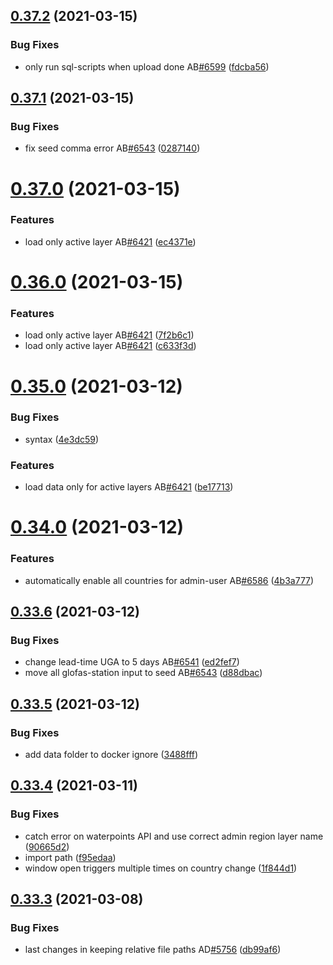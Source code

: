 ## [0.37.2](https://github.com/rodekruis/IBF-system/compare/v0.37.1...v0.37.2) (2021-03-15)


### Bug Fixes

* only run sql-scripts when upload done AB[#6599](https://github.com/rodekruis/IBF-system/issues/6599) ([fdcba56](https://github.com/rodekruis/IBF-system/commit/fdcba56b3bdaaaeed29c6d4e072abbd3ba18aa67))



## [0.37.1](https://github.com/rodekruis/IBF-system/compare/v0.37.0...v0.37.1) (2021-03-15)


### Bug Fixes

* fix seed comma error AB[#6543](https://github.com/rodekruis/IBF-system/issues/6543) ([0287140](https://github.com/rodekruis/IBF-system/commit/0287140092a87930c7b8fc0fb294046a53816e44))



# [0.37.0](https://github.com/rodekruis/IBF-system/compare/v0.36.0...v0.37.0) (2021-03-15)


### Features

* load only active layer AB[#6421](https://github.com/rodekruis/IBF-system/issues/6421) ([ec4371e](https://github.com/rodekruis/IBF-system/commit/ec4371e4a43e0231bafdc427e1c5454690235fea))



# [0.36.0](https://github.com/rodekruis/IBF-system/compare/v0.35.0...v0.36.0) (2021-03-15)


### Features

* load only active layer AB[#6421](https://github.com/rodekruis/IBF-system/issues/6421) ([7f2b6c1](https://github.com/rodekruis/IBF-system/commit/7f2b6c137f0a491b5d071322ccb8bd2eede9c32b))
* load only active layer AB[#6421](https://github.com/rodekruis/IBF-system/issues/6421) ([c633f3d](https://github.com/rodekruis/IBF-system/commit/c633f3d582f92b1ae14fd6fd75a0708f5d38d5c7))



# [0.35.0](https://github.com/rodekruis/IBF-system/compare/v0.34.0...v0.35.0) (2021-03-12)


### Bug Fixes

* syntax ([4e3dc59](https://github.com/rodekruis/IBF-system/commit/4e3dc59eb5d4912fe72f7fe262617da7a2b3896f))


### Features

* load data only for active layers AB[#6421](https://github.com/rodekruis/IBF-system/issues/6421) ([be17713](https://github.com/rodekruis/IBF-system/commit/be17713d2e44afd37621076f1473422cdce592ab))



# [0.34.0](https://github.com/rodekruis/IBF-system/compare/v0.33.6...v0.34.0) (2021-03-12)


### Features

* automatically enable all countries for admin-user AB[#6586](https://github.com/rodekruis/IBF-system/issues/6586) ([4b3a777](https://github.com/rodekruis/IBF-system/commit/4b3a777dc38a9d71b8e39ae0d53ab6afda59d06c))



## [0.33.6](https://github.com/rodekruis/IBF-system/compare/v0.33.5...v0.33.6) (2021-03-12)


### Bug Fixes

* change lead-time UGA to 5 days AB[#6541](https://github.com/rodekruis/IBF-system/issues/6541) ([ed2fef7](https://github.com/rodekruis/IBF-system/commit/ed2fef717b84081f21c05e7d42e37ab7011df87d))
* move all glofas-station input to seed AB[#6543](https://github.com/rodekruis/IBF-system/issues/6543) ([d88dbac](https://github.com/rodekruis/IBF-system/commit/d88dbaca5ed664ce7e4775c080da954e4b1f6331))



## [0.33.5](https://github.com/rodekruis/IBF-system/compare/v0.33.4...v0.33.5) (2021-03-12)


### Bug Fixes

* add data folder to docker ignore ([3488fff](https://github.com/rodekruis/IBF-system/commit/3488fff0a70ce7ae8d83fb15f1657061076571b6))



## [0.33.4](https://github.com/rodekruis/IBF-system/compare/v0.33.3...v0.33.4) (2021-03-11)


### Bug Fixes

* catch error on waterpoints API and use correct admin region layer name ([90665d2](https://github.com/rodekruis/IBF-system/commit/90665d2338e1c4d4348ddc66a485b13716d968ae))
* import path ([f95edaa](https://github.com/rodekruis/IBF-system/commit/f95edaaef0fd713f6546a19017ce593932303ebb))
* window open triggers multiple times on country change ([1f844d1](https://github.com/rodekruis/IBF-system/commit/1f844d1e964b889a423b7fc96048a642f7a99fc3))



## [0.33.3](https://github.com/rodekruis/IBF-system/compare/v0.33.2...v0.33.3) (2021-03-08)


### Bug Fixes

* last changes in keeping relative file paths AD[#5756](https://github.com/rodekruis/IBF-system/issues/5756) ([db99af6](https://github.com/rodekruis/IBF-system/commit/db99af6e1e8475ff52ac3544f7befbd805b72f80))



